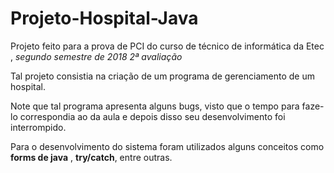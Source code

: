 # Projeto-Hospital-Java
Projeto feito para a prova de PCI do curso de técnico de informática da Etec , *segundo semestre de 2018 2ª avaliação*

Tal projeto consistia na criação de um programa de gerenciamento de um hospital.

Note que tal programa apresenta alguns bugs, visto que o tempo para faze-lo correspondia ao da aula e depois 
disso seu desenvolvimento foi interrompido.

Para o desenvolvimento do sistema foram utilizados alguns conceitos como **forms de java** , **try/catch**, entre outras.

